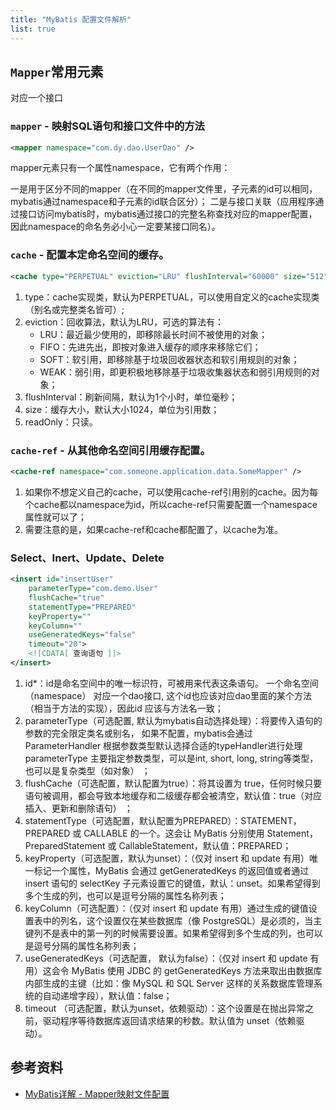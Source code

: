 ```yaml
---
title: "MyBatis 配置文件解析"
list: true
---
```


## `Mapper`常用元素

对应一个接口

### `mapper` - 映射SQL语句和接口文件中的方法

```xml
<mapper namespace="com.dy.dao.UserDao" />
```

mapper元素只有一个属性namespace，它有两个作用：

一是用于区分不同的mapper（在不同的mapper文件里，子元素的id可以相同，mybatis通过namespace和子元素的id联合区分）；
二是与接口关联（应用程序通过接口访问mybatis时，mybatis通过接口的完整名称查找对应的mapper配置，因此namespace的命名务必小心一定要某接口同名）。

### `cache` - 配置本定命名空间的缓存。

```xml
<cache type="PERPETUAL" eviction="LRU" flushInterval="60000" size="512" readOnly="true" />
```

1. type：cache实现类，默认为PERPETUAL，可以使用自定义的cache实现类（别名或完整类名皆可）;
2. eviction：回收算法，默认为LRU，可选的算法有：
    - LRU：最近最少使用的，即移除最长时间不被使用的对象；
    - FIFO：先进先出，即按对象进入缓存的顺序来移除它们；
    - SOFT：软引用，即移除基于垃圾回收器状态和软引用规则的对象；
    - WEAK：弱引用，即更积极地移除基于垃圾收集器状态和弱引用规则的对象；
3. flushInterval：刷新间隔，默认为1个小时，单位毫秒；
4. size：缓存大小，默认大小1024，单位为引用数；
5. readOnly：只读。

### `cache-ref` - 从其他命名空间引用缓存配置。

```xml
<cache-ref namespace="com.someone.application.data.SomeMapper" />
```

1. 如果你不想定义自己的cache，可以使用cache-ref引用别的cache。因为每个cache都以namespace为id，所以cache-ref只需要配置一个namespace属性就可以了；
2. 需要注意的是，如果cache-ref和cache都配置了，以cache为准。


### Select、Inert、Update、Delete

```xml
<insert id="insertUser" 
    parameterType="com.demo.User" 
    flushCache="true" 
    statementType="PREPARED" 
    keyProperty="" 
    keyColumn="" 
    useGeneratedKeys="false" 
    timeout="20">
    <![CDATA[ 查询语句 ]]>
</insert>
```

1. id*：id是命名空间中的唯一标识符，可被用来代表这条语句。 一个命名空间（namespace） 对应一个dao接口, 这个id也应该对应dao里面的某个方法（相当于方法的实现），因此id 应该与方法名一致；
2. parameterType（可选配置, 默认为mybatis自动选择处理）：将要传入语句的参数的完全限定类名或别名， 如果不配置，mybatis会通过ParameterHandler 根据参数类型默认选择合适的typeHandler进行处理 parameterType 主要指定参数类型，可以是int, short, long, string等类型，也可以是复杂类型（如对象） ；
3. flushCache（可选配置，默认配置为true）：将其设置为 true，任何时候只要语句被调用，都会导致本地缓存和二级缓存都会被清空，默认值：true（对应插入、更新和删除语句） ；
4. statementType（可选配置，默认配置为PREPARED）：STATEMENT，PREPARED 或 CALLABLE 的一个。这会让 MyBatis 分别使用 Statement，PreparedStatement 或 CallableStatement，默认值：PREPARED；
5. keyProperty（可选配置，默认为unset）：（仅对 insert 和 update 有用）唯一标记一个属性，MyBatis 会通过 getGeneratedKeys 的返回值或者通过 insert 语句的 selectKey 子元素设置它的键值，默认：unset。如果希望得到多个生成的列，也可以是逗号分隔的属性名称列表；
6. keyColumn（可选配置）：（仅对 insert 和 update 有用）通过生成的键值设置表中的列名，这个设置仅在某些数据库（像 PostgreSQL）是必须的，当主键列不是表中的第一列的时候需要设置。如果希望得到多个生成的列，也可以是逗号分隔的属性名称列表；
7. useGeneratedKeys（可选配置， 默认为false）：（仅对 insert 和 update 有用）这会令 MyBatis 使用 JDBC 的 getGeneratedKeys 方法来取出由数据库内部生成的主键（比如：像 MySQL 和 SQL Server 这样的关系数据库管理系统的自动递增字段），默认值：false；
8. timeout （可选配置，默认为unset，依赖驱动）：这个设置是在抛出异常之前，驱动程序等待数据库返回请求结果的秒数。默认值为 unset（依赖驱动）。 

## 参考资料

- [MyBatis详解 - Mapper映射文件配置](https://www.pdai.tech/md/framework/orm-mybatis/mybatis-y-config-mapper.html)